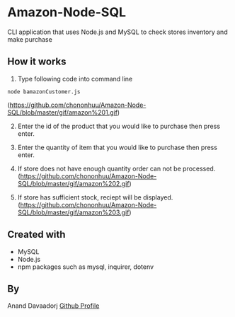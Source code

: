 # Amazon-Node-SQL

CLI application that uses Node.js and MySQL to check stores inventory and make purchase

## How it works

1. Type following code into command line
```
node bamazonCustomer.js
```
(https://github.com/chononhuu/Amazon-Node-SQL/blob/master/gif/amazon%201.gif)

2. Enter the id of the product that you would like to purchase then press enter.
3. Enter the quantity of item that you would like to purchase then press enter.


4. If store does not have enough quantity order can not be processed.
(https://github.com/chononhuu/Amazon-Node-SQL/blob/master/gif/amazon%202.gif)

5. If store has sufficient stock, reciept will be displayed.
(https://github.com/chononhuu/Amazon-Node-SQL/blob/master/gif/amazon%203.gif)

## Created with
* MySQL
* Node.js
* npm packages such as mysql, inquirer, dotenv

## By
Anand Davaadorj [Github Profile](https://github.com/chononhuu)
